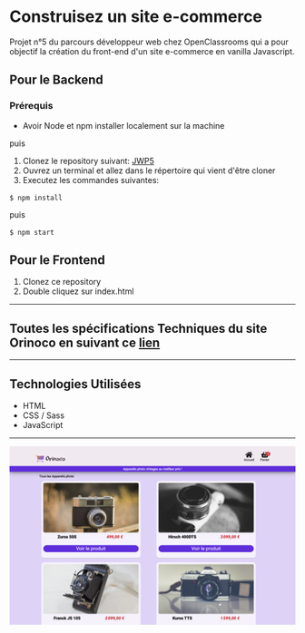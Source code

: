 # Construisez un site e-commerce
Projet n°5 du parcours développeur web chez OpenClassrooms qui a pour objectif la création du front-end d'un site e-commerce en vanilla Javascript.

## Pour le Backend

### Prérequis

- Avoir Node et npm installer localement sur la machine

puis

1. Clonez le repository suivant: [JWP5](https://github.com/gjouet83/JWDP5.git)
2. Ouvrez un terminal et allez dans le répertoire qui vient d'être cloner
3. Executez les commandes suivantes: 
```
$ npm install
```
puis
```
$ npm start
``` 

## Pour le Frontend

1. Clonez ce repository
2. Double cliquez sur index.html

***

## Toutes les spécifications Techniques du site Orinoco en suivant ce [lien](/P5_Spécifications+fonctionnelles+Orinoco.pdf)

***

## Technologies Utilisées

- HTML
- CSS / Sass
- JavaScript

***

![homepage](/img/homepage.png)